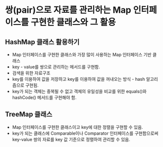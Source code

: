 # 쌍(pair)으로 자료를 관리하는 Map 인터페이스를 구현한 클래스와 그 활용

## HashMap 클래스 활용하기

- Map 인터페이스를 구현한 클래스와 가장 많이 사용하는 Map 인터페이스 기반 클래스
- key - value를 쌍으로 관리하는 메서드를 구현함.
- 검색을 위한 자료구조
- key를 이용하여 값을 저장하고 key를 이용하여 값을 꺼내오는 방식 - hash 알고리즘으로 구현됨.
- key가 되는 객체는 중복될 수 없고 객체의 유일성을 비교를 위한 equals()와 hashCode() 메서드를 구현해야 함.

## TreeMap 클래스

- Map 인터페이스를 구현한 클래스이고 key에 대한 정렬을 구현할 수 있음.
- key가 되는 클래스에 Comparable이나 Comparator 인터페이스를 구현함으로써 key-value 쌍의 자료를 key 값 기준으로 정렬하여 관리할 수 있음.